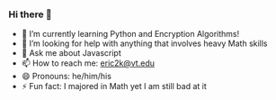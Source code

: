 ### Hi there 👋

<!--
**hokieEric/hokieEric** is a ✨ _special_ ✨ repository because its `README.md` (this file) appears on your GitHub profile.

Here are some ideas to get you started:

- 🔭 I’m currently working on ...
- 🌱 I’m currently learning ...
- 👯 I’m looking to collaborate on ...
- 🤔 I’m looking for help with ...
- 💬 Ask me about ...
- 📫 How to reach me: ...
- 😄 Pronouns: ...
- ⚡ Fun fact: ...
-->

- 🌱 I’m currently learning Python and Encryption Algorithms!
- 🤔 I’m looking for help with anything that involves heavy Math skills
- 💬 Ask me about Javascript
- 📫 How to reach me: eric2k@vt.edu
- 😄 Pronouns: he/him/his
- ⚡ Fun fact: I majored in Math yet I am still bad at it
